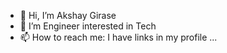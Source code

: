 - 👋 Hi, I’m Akshay Girase
- 👀 I’m Engineer interested in Tech
- 📫 How to reach me: I have links in my profile ...

<!---
akxrajput/akxrajput is a ✨ special ✨ repository because its `README.md` (this file) appears on your GitHub profile.
You can click the Preview link to take a look at your changes.
--->
